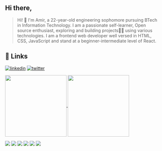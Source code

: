 ## Hi there,
> Hi! 👋 I'm Amir, a 22-year-old engineering sophomore pursuing BTech in Information Technology. I am a passionate self-learner, Open source enthusiast, exploring and building projects👨‍💻 using various technologies. I am a frontend web developer well versed in HTML, CSS, JavaScript and stand at a beginner-intermediate level of React.

## 🔗 Links
[![linkedin](https://img.shields.io/badge/linkedin-0A66C2?style=for-the-badge&logo=linkedin&logoColor=white)](https://www.linkedin.com/in/amir-shodmonov-270398201/)
[![twitter](https://img.shields.io/badge/telegram-1DA1F2?style=for-the-badge&logo=telegram&logoColor=white)](https://t.me/a_shodmonov60)
<!-- [![twitter](https://img.shields.io/badge/instagram-1DA1F2?style=for-the-badge&logo=instagram&logoColor=white)](https://www.instagram.com/sobirjon_0576/) -->




<a href="https://github.com/Shodmonov01?tab=repositories">
  <img height=200 align="center" src="https://github-readme-stats.vercel.app/api?username=Shodmonov01" />
</a>
<a href="https://github.com/Shodmonov01?tab=repositories">
  <img height=200 align="center" src="https://github-readme-stats.vercel.app/api/top-langs?username=Shodmonov01&layout=compact&langs_count=8&card_width=320" />
</a>


![](https://img.shields.io/github/stars/pandao/editor.md.svg) 
![](https://img.shields.io/github/forks/pandao/editor.md.svg) 
![](https://img.shields.io/github/tag/pandao/editor.md.svg) 
![](https://img.shields.io/github/release/pandao/editor.md.svg) 
![](https://img.shields.io/github/issues/pandao/editor.md.svg) 
![](https://img.shields.io/bower/v/editor.md.svg)
